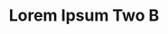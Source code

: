 ---
permalink: /application-guidelines/lorem-ipsum-two/part-C/
breadcrumb: Application Guidelines (Lorem Ipsum Two B) 
title: Lorem Ipsum Two B
third_nav_title: "Second Level B"
---